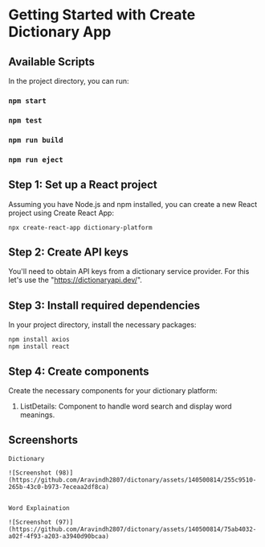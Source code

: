 # Getting Started with Create Dictionary App

## Available Scripts

In the project directory, you can run:

### `npm start`

### `npm test`

### `npm run build`

### `npm run eject`

## Step 1: Set up a React project
Assuming you have Node.js and npm installed, you can create a new React project using Create React App:
    
    npx create-react-app dictionary-platform
## Step 2: Create API keys
You'll need to obtain API keys from a dictionary service provider. For this let's use the "https://dictionaryapi.dev/".

## Step 3: Install required dependencies
In your project directory, install the necessary packages:
    
    npm install axios
    npm install react

## Step 4: Create components
Create the necessary components for your dictionary platform:

1. ListDetails: Component to handle word search and display word meanings.

## Screenshorts

    Dictionary

    ![Screenshot (98)](https://github.com/Aravindh2807/dictonary/assets/140500814/255c9510-265b-43c0-b973-7eceaa2df8ca)

   
    Word Explaination
    
    ![Screenshot (97)](https://github.com/Aravindh2807/dictonary/assets/140500814/75ab4032-a02f-4f93-a203-a3940d90bcaa)
  
